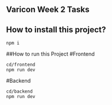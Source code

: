 ## Varicon Week 2 Tasks

## How to install this project?

```
npm i
```
##How to run this Project
#Frontend
```
cd/frontend
npm run dev
```
#Backend
```
cd/backend
npm run dev
```


